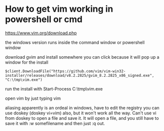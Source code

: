# How to get vim working in powershell or cmd

https://www.vim.org/download.php

the windows version runs inside the command window or powershell window

download gvim and install somewhere you can click because it will pop up a window for the install

```
$client.DownloadFile("https://github.com/vim/vim-win32-installer/releases/download/v8.2.2825/gvim_8.2.2825_x86_signed.exe", "C:\tmp\vim.exe")
```

run the install with
Start-Process C:\tmp\vim.exe

open vim by just typing vim

aliasing apparently is an ordeal in windows, have to edit the registry
you can use doskey (doskey vi=vim) also, but it won't work all the way.  Can't use vi from doskey to open a file and save it.  It will open a file, and you still have to save it with :w somefilename and then just :q out.
